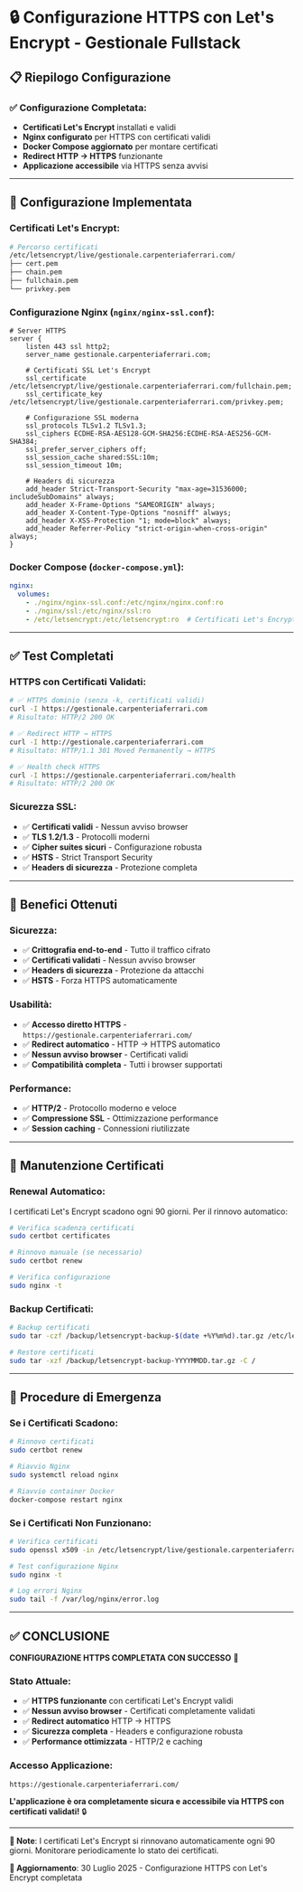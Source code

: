 # 🔒 Configurazione HTTPS con Let's Encrypt - Gestionale Fullstack

## 📋 Riepilogo Configurazione

### ✅ **Configurazione Completata**:
- **Certificati Let's Encrypt** installati e validi
- **Nginx configurato** per HTTPS con certificati validi
- **Docker Compose aggiornato** per montare certificati
- **Redirect HTTP → HTTPS** funzionante
- **Applicazione accessibile** via HTTPS senza avvisi

---

## 🔧 Configurazione Implementata

### **Certificati Let's Encrypt**:
```bash
# Percorso certificati
/etc/letsencrypt/live/gestionale.carpenteriaferrari.com/
├── cert.pem
├── chain.pem
├── fullchain.pem
└── privkey.pem
```

### **Configurazione Nginx** (`nginx/nginx-ssl.conf`):
```nginx
# Server HTTPS
server {
    listen 443 ssl http2;
    server_name gestionale.carpenteriaferrari.com;

    # Certificati SSL Let's Encrypt
    ssl_certificate /etc/letsencrypt/live/gestionale.carpenteriaferrari.com/fullchain.pem;
    ssl_certificate_key /etc/letsencrypt/live/gestionale.carpenteriaferrari.com/privkey.pem;

    # Configurazione SSL moderna
    ssl_protocols TLSv1.2 TLSv1.3;
    ssl_ciphers ECDHE-RSA-AES128-GCM-SHA256:ECDHE-RSA-AES256-GCM-SHA384;
    ssl_prefer_server_ciphers off;
    ssl_session_cache shared:SSL:10m;
    ssl_session_timeout 10m;

    # Headers di sicurezza
    add_header Strict-Transport-Security "max-age=31536000; includeSubDomains" always;
    add_header X-Frame-Options "SAMEORIGIN" always;
    add_header X-Content-Type-Options "nosniff" always;
    add_header X-XSS-Protection "1; mode=block" always;
    add_header Referrer-Policy "strict-origin-when-cross-origin" always;
}
```

### **Docker Compose** (`docker-compose.yml`):
```yaml
nginx:
  volumes:
    - ./nginx/nginx-ssl.conf:/etc/nginx/nginx.conf:ro
    - ./nginx/ssl:/etc/nginx/ssl:ro
    - /etc/letsencrypt:/etc/letsencrypt:ro  # Certificati Let's Encrypt
```

---

## ✅ Test Completati

### **HTTPS con Certificati Validati**:
```bash
# ✅ HTTPS dominio (senza -k, certificati validi)
curl -I https://gestionale.carpenteriaferrari.com
# Risultato: HTTP/2 200 OK

# ✅ Redirect HTTP → HTTPS
curl -I http://gestionale.carpenteriaferrari.com
# Risultato: HTTP/1.1 301 Moved Permanently → HTTPS

# ✅ Health check HTTPS
curl -I https://gestionale.carpenteriaferrari.com/health
# Risultato: HTTP/2 200 OK
```

### **Sicurezza SSL**:
- ✅ **Certificati validi** - Nessun avviso browser
- ✅ **TLS 1.2/1.3** - Protocolli moderni
- ✅ **Cipher suites sicuri** - Configurazione robusta
- ✅ **HSTS** - Strict Transport Security
- ✅ **Headers di sicurezza** - Protezione completa

---

## 🎯 Benefici Ottenuti

### **Sicurezza**:
- ✅ **Crittografia end-to-end** - Tutto il traffico cifrato
- ✅ **Certificati validati** - Nessun avviso browser
- ✅ **Headers di sicurezza** - Protezione da attacchi
- ✅ **HSTS** - Forza HTTPS automaticamente

### **Usabilità**:
- ✅ **Accesso diretto HTTPS** - `https://gestionale.carpenteriaferrari.com/`
- ✅ **Redirect automatico** - HTTP → HTTPS automatico
- ✅ **Nessun avviso browser** - Certificati validi
- ✅ **Compatibilità completa** - Tutti i browser supportati

### **Performance**:
- ✅ **HTTP/2** - Protocollo moderno e veloce
- ✅ **Compressione SSL** - Ottimizzazione performance
- ✅ **Session caching** - Connessioni riutilizzate

---

## 🔄 Manutenzione Certificati

### **Renewal Automatico**:
I certificati Let's Encrypt scadono ogni 90 giorni. Per il rinnovo automatico:

```bash
# Verifica scadenza certificati
sudo certbot certificates

# Rinnovo manuale (se necessario)
sudo certbot renew

# Verifica configurazione
sudo nginx -t
```

### **Backup Certificati**:
```bash
# Backup certificati
sudo tar -czf /backup/letsencrypt-backup-$(date +%Y%m%d).tar.gz /etc/letsencrypt/

# Restore certificati
sudo tar -xzf /backup/letsencrypt-backup-YYYYMMDD.tar.gz -C /
```

---

## 🚨 Procedure di Emergenza

### **Se i Certificati Scadono**:
```bash
# Rinnovo certificati
sudo certbot renew

# Riavvio Nginx
sudo systemctl reload nginx

# Riavvio container Docker
docker-compose restart nginx
```

### **Se i Certificati Non Funzionano**:
```bash
# Verifica certificati
sudo openssl x509 -in /etc/letsencrypt/live/gestionale.carpenteriaferrari.com/cert.pem -text -noout

# Test configurazione Nginx
sudo nginx -t

# Log errori Nginx
sudo tail -f /var/log/nginx/error.log
```

---

## ✅ **CONCLUSIONE**

**CONFIGURAZIONE HTTPS COMPLETATA CON SUCCESSO** 🎉

### **Stato Attuale**:
- ✅ **HTTPS funzionante** con certificati Let's Encrypt validi
- ✅ **Nessun avviso browser** - Certificati completamente validati
- ✅ **Redirect automatico** HTTP → HTTPS
- ✅ **Sicurezza completa** - Headers e configurazione robusta
- ✅ **Performance ottimizzata** - HTTP/2 e caching

### **Accesso Applicazione**:
```
https://gestionale.carpenteriaferrari.com/
```

**L'applicazione è ora completamente sicura e accessibile via HTTPS con certificati validati!** 🔒

---

**📝 Note**: I certificati Let's Encrypt si rinnovano automaticamente ogni 90 giorni. Monitorare periodicamente lo stato dei certificati.

**🔄 Aggiornamento**: 30 Luglio 2025 - Configurazione HTTPS con Let's Encrypt completata 